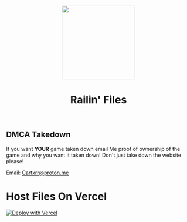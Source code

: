 <p align="center">
<img style="height: 200px;" src="https://railingames.github.io/imgs/Logo.png">
</p>
<h1 align="center">Railin' Files</h1>
<br>

## DMCA Takedown 
 If you want **YOUR** game taken down email Me proof of ownership of the game and why you want it taken down! Don't just take down the website please! 
 
 Email: [Cartxrr@proton.me](mailto:Cartxrr@proton.me) 

# Host Files On Vercel
[![Deploy with Vercel](https://vercel.com/button)](https://vercel.com/new/clone?repository-url=https%3A%2F%2Fgithub.com%2FRailinGames%2Ffiles&demo-title=Railin%20Files&demo-description=stores%20the%20railin%20games%20files)
